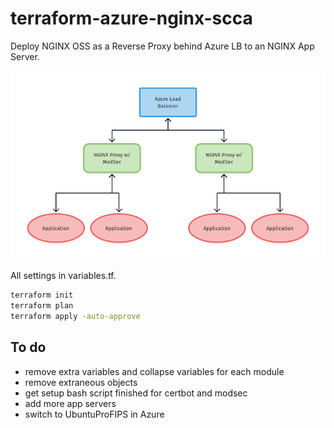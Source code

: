 # terraform-azure-nginx-scca

Deploy NGINX OSS as a Reverse Proxy behind Azure LB to an NGINX App Server.

![Diagram](./img/nginx_sca.png)

All settings in variables.tf.

```bash
terraform init
terraform plan
terraform apply -auto-approve
```

## To do

* remove extra variables and collapse variables for each module
* remove extraneous objects
* get setup bash script finished for certbot and modsec
* add more app servers
* switch to UbuntuProFIPS in Azure
